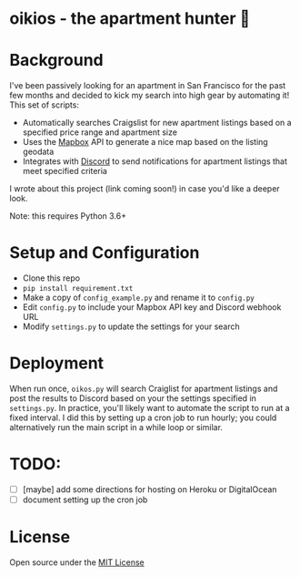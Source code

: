 # oikios - the apartment hunter 🏹

# Background

I've been passively looking for an apartment in San Francisco for the past few months and decided to kick my search into high gear by automating it! This set of scripts:
* Automatically searches Craigslist for new apartment listings based on a specified price range and apartment size
* Uses the [Mapbox](https://www.mapbox.com) API to generate a nice map based on the listing geodata
* Integrates with [Discord](https://discordapp.com/) to send notifications for apartment listings that meet specified criteria

I wrote about this project (link coming soon!) in case you'd like a deeper look.

Note: this requires Python 3.6+

# Setup and Configuration
* Clone this repo
* `pip install requirement.txt`
* Make a copy of `config_example.py` and rename it to `config.py`
* Edit `config.py` to include your Mapbox API key and Discord webhook URL
* Modify `settings.py` to update the settings for your search

# Deployment
When run once, `oikos.py` will search Craiglist for apartment listings and post the results to Discord based on your the settings specified in `settings.py`. In practice, you'll likely want to automate the script to run at a fixed interval. I did this by setting up a cron job to run hourly; you could alternatively run the main script in a while loop or similar. 

# TODO:
- [ ] [maybe] add some directions for hosting on Heroku or DigitalOcean
- [ ] document setting up the cron job

# License
Open source under the [MIT License](LICENSE.md)